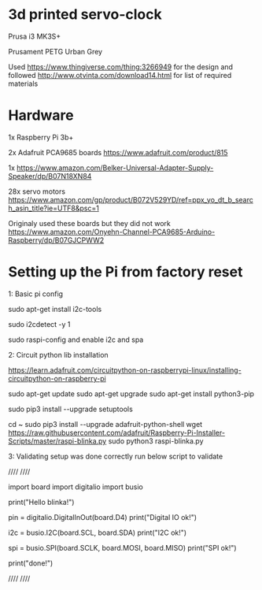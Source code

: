 # 3d printed servo-clock

Prusa i3 MK3S+

Prusament PETG Urban Grey

Used https://www.thingiverse.com/thing:3266949 for the design and followed http://www.otvinta.com/download14.html for list of required materials

# Hardware

1x Raspberry Pi 3b+

2x Adafruit PCA9685 boards https://www.adafruit.com/product/815

1x https://www.amazon.com/Belker-Universal-Adapter-Supply-Speaker/dp/B07N18XN84

28x servo motors https://www.amazon.com/gp/product/B072V529YD/ref=ppx_yo_dt_b_search_asin_title?ie=UTF8&psc=1

Originaly used these boards but they did not work https://www.amazon.com/Onyehn-Channel-PCA9685-Arduino-Raspberry/dp/B07GJCPWW2

# Setting up the Pi from factory reset

1: Basic pi config

sudo apt-get install i2c-tools

sudo i2cdetect -y 1

sudo raspi-config and enable i2c and spa

2: Circuit python lib installation

https://learn.adafruit.com/circuitpython-on-raspberrypi-linux/installing-circuitpython-on-raspberry-pi

sudo apt-get update
sudo apt-get upgrade
sudo apt-get install python3-pip

sudo pip3 install --upgrade setuptools

cd ~
sudo pip3 install --upgrade adafruit-python-shell
wget https://raw.githubusercontent.com/adafruit/Raspberry-Pi-Installer-Scripts/master/raspi-blinka.py
sudo python3 raspi-blinka.py

3: Validating setup was done correctly
run below script to validate

////
////

import board
import digitalio
import busio

print("Hello blinka!")

pin = digitalio.DigitalInOut(board.D4)
print("Digital IO ok!")

i2c = busio.I2C(board.SCL, board.SDA)
print("I2C ok!")

spi = busio.SPI(board.SCLK, board.MOSI, board.MISO)
print("SPI ok!")

print("done!")

////
////

